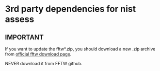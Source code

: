 # 3rd party dependencies for nist assess

## IMPORTANT
If you want to update the fftw*.zip, you should download a new .zip archive from [official fftw download page](http://fftw.org/download.html).

NEVER download it from FFTW github.
